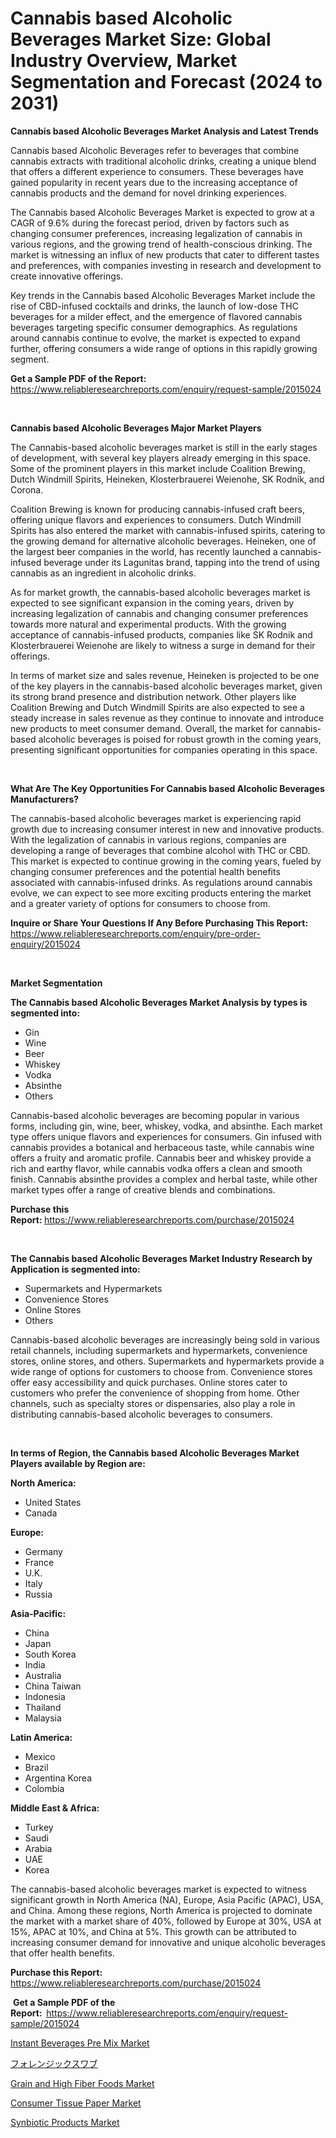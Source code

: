 <p><h1>Cannabis based Alcoholic Beverages Market Size: Global Industry Overview, Market Segmentation and Forecast (2024 to 2031)</h1></p><p><strong>Cannabis based Alcoholic Beverages Market Analysis and Latest Trends</strong></p>
<p><p>Cannabis based Alcoholic Beverages refer to beverages that combine cannabis extracts with traditional alcoholic drinks, creating a unique blend that offers a different experience to consumers. These beverages have gained popularity in recent years due to the increasing acceptance of cannabis products and the demand for novel drinking experiences.</p><p>The Cannabis based Alcoholic Beverages Market is expected to grow at a CAGR of 9.6% during the forecast period, driven by factors such as changing consumer preferences, increasing legalization of cannabis in various regions, and the growing trend of health-conscious drinking. The market is witnessing an influx of new products that cater to different tastes and preferences, with companies investing in research and development to create innovative offerings.</p><p>Key trends in the Cannabis based Alcoholic Beverages Market include the rise of CBD-infused cocktails and drinks, the launch of low-dose THC beverages for a milder effect, and the emergence of flavored cannabis beverages targeting specific consumer demographics. As regulations around cannabis continue to evolve, the market is expected to expand further, offering consumers a wide range of options in this rapidly growing segment.</p></p>
<p><strong>Get a Sample PDF of the Report:&nbsp;</strong> <a href="https://www.reliableresearchreports.com/enquiry/request-sample/2015024">https://www.reliableresearchreports.com/enquiry/request-sample/2015024</a></p>
<p>&nbsp;</p>
<p><strong>Cannabis based Alcoholic Beverages Major Market Players</strong></p>
<p><p>The Cannabis-based alcoholic beverages market is still in the early stages of development, with several key players already emerging in this space. Some of the prominent players in this market include Coalition Brewing, Dutch Windmill Spirits, Heineken, Klosterbrauerei Weienohe, SK Rodnik, and Corona.</p><p>Coalition Brewing is known for producing cannabis-infused craft beers, offering unique flavors and experiences to consumers. Dutch Windmill Spirits has also entered the market with cannabis-infused spirits, catering to the growing demand for alternative alcoholic beverages. Heineken, one of the largest beer companies in the world, has recently launched a cannabis-infused beverage under its Lagunitas brand, tapping into the trend of using cannabis as an ingredient in alcoholic drinks.</p><p>As for market growth, the cannabis-based alcoholic beverages market is expected to see significant expansion in the coming years, driven by increasing legalization of cannabis and changing consumer preferences towards more natural and experimental products. With the growing acceptance of cannabis-infused products, companies like SK Rodnik and Klosterbrauerei Weienohe are likely to witness a surge in demand for their offerings.</p><p>In terms of market size and sales revenue, Heineken is projected to be one of the key players in the cannabis-based alcoholic beverages market, given its strong brand presence and distribution network. Other players like Coalition Brewing and Dutch Windmill Spirits are also expected to see a steady increase in sales revenue as they continue to innovate and introduce new products to meet consumer demand. Overall, the market for cannabis-based alcoholic beverages is poised for robust growth in the coming years, presenting significant opportunities for companies operating in this space.</p></p>
<p>&nbsp;</p>
<p><strong>What Are The Key Opportunities For Cannabis based Alcoholic Beverages Manufacturers?</strong></p>
<p><p>The cannabis-based alcoholic beverages market is experiencing rapid growth due to increasing consumer interest in new and innovative products. With the legalization of cannabis in various regions, companies are developing a range of beverages that combine alcohol with THC or CBD. This market is expected to continue growing in the coming years, fueled by changing consumer preferences and the potential health benefits associated with cannabis-infused drinks. As regulations around cannabis evolve, we can expect to see more exciting products entering the market and a greater variety of options for consumers to choose from.</p></p>
<p><strong>Inquire or Share Your Questions If Any Before Purchasing This Report:</strong> <a href="https://www.reliableresearchreports.com/enquiry/pre-order-enquiry/2015024">https://www.reliableresearchreports.com/enquiry/pre-order-enquiry/2015024</a></p>
<p>&nbsp;</p>
<p><strong>Market Segmentation</strong></p>
<p><strong>The Cannabis based Alcoholic Beverages Market Analysis by types is segmented into:</strong></p>
<p><ul><li>Gin</li><li>Wine</li><li>Beer</li><li>Whiskey</li><li>Vodka</li><li>Absinthe</li><li>Others</li></ul></p>
<p><p>Cannabis-based alcoholic beverages are becoming popular in various forms, including gin, wine, beer, whiskey, vodka, and absinthe. Each market type offers unique flavors and experiences for consumers. Gin infused with cannabis provides a botanical and herbaceous taste, while cannabis wine offers a fruity and aromatic profile. Cannabis beer and whiskey provide a rich and earthy flavor, while cannabis vodka offers a clean and smooth finish. Cannabis absinthe provides a complex and herbal taste, while other market types offer a range of creative blends and combinations.</p></p>
<p><strong>Purchase this Report:&nbsp;</strong><a href="https://www.reliableresearchreports.com/purchase/2015024">https://www.reliableresearchreports.com/purchase/2015024</a></p>
<p>&nbsp;</p>
<p><strong>The Cannabis based Alcoholic Beverages Market Industry Research by Application is segmented into:</strong></p>
<p><ul><li>Supermarkets and Hypermarkets</li><li>Convenience Stores</li><li>Online Stores</li><li>Others</li></ul></p>
<p><p>Cannabis-based alcoholic beverages are increasingly being sold in various retail channels, including supermarkets and hypermarkets, convenience stores, online stores, and others. Supermarkets and hypermarkets provide a wide range of options for customers to choose from. Convenience stores offer easy accessibility and quick purchases. Online stores cater to customers who prefer the convenience of shopping from home. Other channels, such as specialty stores or dispensaries, also play a role in distributing cannabis-based alcoholic beverages to consumers.</p></p>
<p>&nbsp;</p>
<p><strong>In terms of Region, the Cannabis based Alcoholic Beverages Market Players available by Region are:</strong></p>
<p>
    <p> <strong> North America: </strong>
        <ul>
            <li>United States</li>
            <li>Canada</li>
        </ul>
        </p> 
    <p> <strong> Europe: </strong>
        <ul>
            <li>Germany</li>
            <li>France</li>
            <li>U.K.</li>
            <li>Italy</li>
            <li>Russia</li>
        </ul>
        </p> 
    <p> <strong> Asia-Pacific: </strong>
        <ul>
            <li>China</li>
            <li>Japan</li>
            <li>South Korea</li>
            <li>India</li>
            <li>Australia</li>
            <li>China Taiwan</li>
            <li>Indonesia</li>
            <li>Thailand</li>
            <li>Malaysia</li>
        </ul>
        </p> 
    <p> <strong> Latin America: </strong>
        <ul>
            <li>Mexico</li>
            <li>Brazil</li>
            <li>Argentina Korea</li>
            <li>Colombia</li>
        </ul>
        </p> 
    <p> <strong> Middle East & Africa: </strong>
        <ul>
            <li>Turkey</li>
            <li>Saudi</li>
            <li>Arabia</li>
            <li>UAE</li>
            <li>Korea</li>
        </ul>
    </p>
    </p>
<p><p>The cannabis-based alcoholic beverages market is expected to witness significant growth in North America (NA), Europe, Asia Pacific (APAC), USA, and China. Among these regions, North America is projected to dominate the market with a market share of 40%, followed by Europe at 30%, USA at 15%, APAC at 10%, and China at 5%. This growth can be attributed to increasing consumer demand for innovative and unique alcoholic beverages that offer health benefits.</p></p>
<p><strong>Purchase this Report: </strong><a href="https://www.reliableresearchreports.com/purchase/2015024">https://www.reliableresearchreports.com/purchase/2015024</a></p>
<p>&nbsp;<strong>Get a Sample PDF of the Report:&nbsp;&nbsp;</strong><a href="https://www.reliableresearchreports.com/enquiry/request-sample/2015024">https://www.reliableresearchreports.com/enquiry/request-sample/2015024</a></p>
<p><strong></strong></p>
<p><p><a href="https://github.com/joannagoyvaerts/Market-Research-Report-List-1/blob/main/instant-beverages-pre-mix-market.md">Instant Beverages Pre Mix Market</a></p><p><a href="https://medium.com/@fatimaklein1922/%E6%8E%A2%E8%A8%BC%E3%82%B9%E3%83%AF%E3%83%96%E5%B8%82%E5%A0%B4%E3%81%AE%E3%82%B7%E3%82%A7%E3%82%A2%E3%81%AE%E9%80%B2%E5%8C%96%E3%81%A8%E5%B8%82%E5%A0%B4%E6%88%90%E9%95%B7%E3%83%88%E3%83%AC%E3%83%B3%E3%83%892024%E5%B9%B4%E3%81%8B%E3%82%892031%E5%B9%B4%E3%81%BE%E3%81%A7-814e332e3fd2">フォレンジックスワブ</a></p><p><a href="https://github.com/lubmix/Market-Research-Report-List-1/blob/main/grain-and-high-fiber-foods-market.md">Grain and High Fiber Foods Market</a></p><p><a href="https://gentle-editor-9db.notion.site/Consumer-Tissue-Paper-Market-Growth-Market-Trends-COVID-19-Impact-and-Forecasts-for-period-from-2-da742acfc980458fa999d17fc3ae2af0">Consumer Tissue Paper Market</a></p><p><a href="https://view.publitas.com/reportprime-1/synbiotic-products-market-provides-a-comprehensive-analysis-including-a-macro-overview-of-the-market-as-well-as-micro-details-such-as-market-size-and-competitive-landscape/">Synbiotic Products Market</a></p></p>